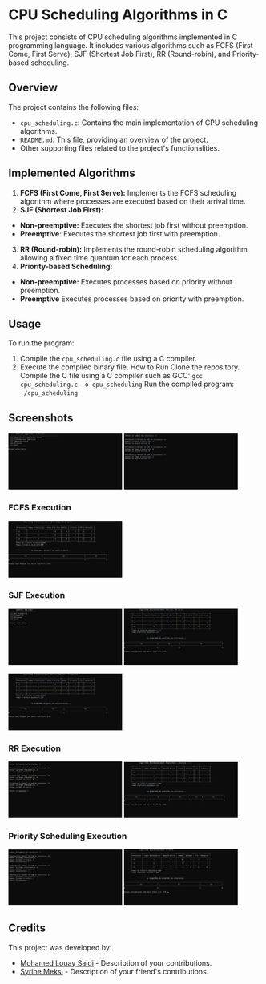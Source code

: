 # CPU Scheduling Algorithms in C
This project consists of CPU scheduling algorithms implemented in C programming language. It includes various algorithms such as FCFS (First Come, First Serve), SJF (Shortest Job First), RR (Round-robin), and Priority-based scheduling.

## Overview
The project contains the following files:

- `cpu_scheduling.c`: Contains the main implementation of CPU scheduling algorithms.
- `README.md`: This file, providing an overview of the project.
- Other supporting files related to the project's functionalities.
## Implemented Algorithms
1. **FCFS (First Come, First Serve):** Implements the FCFS scheduling algorithm where processes are executed based on their arrival time.
2. **SJF (Shortest Job First):**
- **Non-preemptive:** Executes the shortest job first without preemption.
- **Preemptive**: Executes the shortest job first with preemption.
3. **RR (Round-robin):** Implements the round-robin scheduling algorithm allowing a fixed time quantum for each process.
4. **Priority-based Scheduling:**
- **Non-preemptive:** Executes processes based on priority without preemption.
- **Preemptive** Executes processes based on priority with preemption.
## Usage
To run the program:

1. Compile the `cpu_scheduling.c` file using a C compiler.
2. Execute the compiled binary file.
How to Run
Clone the repository.
Compile the C file using a C compiler such as GCC: `gcc cpu_scheduling.c -o cpu_scheduling`
Run the compiled program: `./cpu_scheduling`
## Screenshots
<img src="Screenshots/startmenu.png" width="45%">     <img src="Screenshots/input.png" width="45%">
### FCFS Execution
<img src="Screenshots/fcfs-fifo.png" width="45%">

### SJF Execution
<img src="Screenshots/menusjf.png" width="45%">  <img src="Screenshots/sjf1.png" width="45%">

<img src="Screenshots/sjf2.png" width="45%">

### RR Execution
<img src="Screenshots/inputrr.png" width="45%">  <img src="Screenshots/rr.png" width="45%">

### Priority Scheduling Execution
<img src="Screenshots/inputprio.png" width="45%">  <img src="Screenshots/prio.png" width="45%">
## Credits

This project was developed by:
- [Mohamed Louay Saidi](https://github.com/MohamedLouaySaidi) - Description of your contributions.
- [Syrine Meksi](https://github.com/MeksiSyrine) - Description of your friend's contributions.
